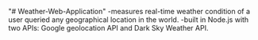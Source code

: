 "# Weather-Web-Application" 
-measures real-time weather condition of a user queried any geographical location in the world.
-built in Node.js with two APIs: Google geolocation API and Dark Sky Weather API.
